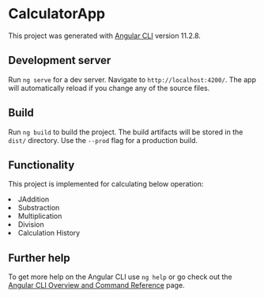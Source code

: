 # CalculatorApp

This project was generated with [Angular CLI](https://github.com/angular/angular-cli) version 11.2.8.

## Development server

Run `ng serve` for a dev server. Navigate to `http://localhost:4200/`. The app will automatically reload if you change any of the source files.


## Build

Run `ng build` to build the project. The build artifacts will be stored in the `dist/` directory. Use the `--prod` flag for a production build.

## Functionality

This project is implemented for calculating below operation:
   <li>JAddition</li>
   <li>Substraction</li>
   <li>Multiplication</li>
   <li>Division</li>
   <li>Calculation History</li>

## Further help

To get more help on the Angular CLI use `ng help` or go check out the [Angular CLI Overview and Command Reference](https://angular.io/cli) page.
